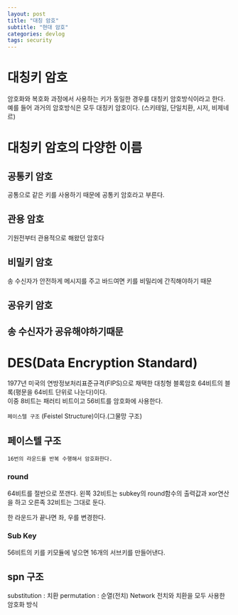 ```yaml
---
layout: post
title: "대칭 암호"
subtitle: "현대 암호"
categories: devlog
tags: security
---
```


# 대칭키 암호 
암호화와 복호화 과정에서 사용하는 키가 동일한 경우를 대칭키 암호방식이라고 한다.
예를 들어 과거의 암호방식은 모두 대칭키 암호이다. (스키테일, 단일치환, 시저, 비제네르)

# 대칭키 암호의 다양한 이름
   ## 공통키 암호
   공통으로 같은 키를 사용하기 때문에 공통키 암호라고 부른다.
   ## 관용 암호
   기원전부터 관용적으로 해왔던 암호다
   ## 비밀키 암호
   송 수신자가 안전하게 메시지를 주고 바드여면 키를 비밀리에 간직해야하기 때문
   ## 공유키 암호
   송 수신자가 공유해야하기때문
---

# DES(Data Encryption Standard)
   1977년 미국의 연방정보처리표준규격(FIPS)으로 채택한 대칭형 블록암호
   64비트의 블록(평문을 64비트 단위로 나눈다)이다.  
   이중 8비트는 패러티 비트이고 56비트를 암호화에 사용한다.

   `페이스텔 구조` (Feistel Structure)이다.(그물망 구조)

   ## 페이스텔 구조
    16번의 라운드를 반복 수행해서 암호화한다.

### round
64비트를 절반으로 쪼갠다.
왼쪽 32비트는 subkey의 round함수의 출력값과 xor연산을 하고 
오른족 32비트는 그대로 둔다.

한 라운드가 끝나면 좌, 우를 변경한다.

### Sub Key
56비트의 키를 키모듈에 넣으면 16개의 서브키를 만들어낸다.


## spn 구조
substitution : 치환
permutation : 순열(전치)
Network
전치와 치환을 모두 사용한 암호화 방식